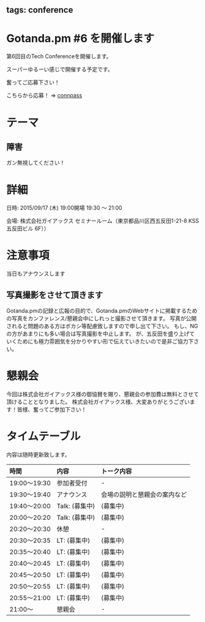 tags: conference
---
# Gotanda.pm #6 を開催します

第6回目のTech Conferenceを開催します。

スーパーゆるーい感じで開催する予定です。

奮ってご応募下さい！

こちらから応募！ => [connpass](http://gotanda-pm.connpass.com/event/19124/)

# テーマ

## 障害

ガン無視してください！

# 詳細

日時: 2015/09/17 (木) 19:00開場 19:30 〜 21:00

会場: 株式会社ガイアックス セミナールーム（東京都品川区西五反田1-21-8 KSS五反田ビル 6F））

# 注意事項

当日もアナウンスします

## 写真撮影をさせて頂きます

Gotanda.pmの記録と広報の目的で、Gotanda.pmのWebサイトに掲載するための写真をカンファレンス/懇親会中にしれっと撮影させて頂きます。
写真が公開されると問題のある方はボカシ等配慮致しますので申し出て下さい。
もし、NGの方があまりにも多い場合は写真撮影を中止します。
が、五反田を盛り上げていくためにも極力雰囲気を分かりやすい形で伝えていきたいので是非ご協力下さい。

# 懇親会

今回は株式会社ガイアックス様の御協賛を賜り、懇親会の参加費は無料とさせて頂けることとなりました。
株式会社ガイアックス様、大変ありがとうございます！皆様、奮ってご参加下さい！

# タイムテーブル

内容は随時更新致します。

| 時間         | 内容                 | トーク内容                                             |
|:-------------|:---------------------|:-------------------------------------------------------|
| 19:00〜19:30 | 参加者受付           | -                                                      |
| 19:30〜19:40 | アナウンス           | 会場の説明と懇親会の案内など                           |
| 19:40〜20:00 | Talk: (募集中)       | (募集中)                                               |
| 20:00〜20:20 | Talk: (募集中)       | (募集中)                                               |
| 20:20〜20:30 | 休憩                 | -                                                      |
| 20:30〜20:35 | LT: (募集中)         | (募集中)                                               |
| 20:35〜20:40 | LT: (募集中)         | (募集中)                                               |
| 20:40〜20:45 | LT: (募集中)         | (募集中)                                               |
| 20:45〜20:50 | LT: (募集中)         | (募集中)                                               |
| 20:50〜20:55 | LT: (募集中)         | (募集中)                                               |
| 20:55〜21:00 | LT: (募集中)         | (募集中)                                               |
| 21:00〜      | 懇親会               | -                                                      |
